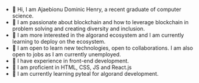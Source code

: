 
- 🔭 Hi, I am Ajaebionu Dominic Henry, a recent graduate of computer science.
- 🌱 I am passionate about blockchain and how to leverage blockchain in problem solving and creating diversity and inclusion.
- 👯 I am more interested in the algorand ecosystem and I am currently learning to deploy on the ecosystem.
- 🤔 I am open to learn new technologies, open to collaborations. I am also open to jobs as I am currently unemployed.
- 🤔 I have experience in front-end development.
- 🤔 I am proficient in HTML, CSS, JS and React.js 
- 👯 I am currently learning pyteal for algorand development.

